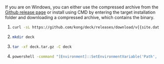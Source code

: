 If you are on Windows, you can either use the compressed archive from the [Github release page](https://github.com/kong/deck/releases) or install using CMD by entering the target installation folder and downloading a compressed archive, which contains the binary.

1.  ```bash
    curl -sL https://github.com/kong/deck/releases/download/v{{site.data.deck_latest.version}}/deck_{{site.data.deck_latest.version}}_windows_amd64.tar.gz -o deck.tar.gz
    ```
2.  ```bash
    mkdir deck
    ```
3.  ```bash
    tar -xf deck.tar.gz -C deck
    ```
4.  ```bash
    powershell -command "[Environment]::SetEnvironmentVariable('Path', [Environment]::GetEnvironmentVariable('Path', 'User') + [IO.Path]::PathSeparator + [System.IO.Directory]::GetCurrentDirectory() + '\deck', 'User')"
    ```
